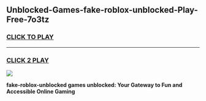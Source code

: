 
## Unblocked-Games-fake-roblox-unblocked-Play-Free-7o3tz
<h3>
<a href="https://premium76.site?title=fake-roblox-unblocked&ref=10A">CLICK TO PLAY</a></h3>
<hr>

<h3>
<a href="https://premium76.site?title=fake-roblox-unblocked&ref=10A">CLICK 2 PLAY</a>
  
</h3>

<a href="https://premium76.site?title=fake-roblox-unblocked&ref=10A"><img src="https://clearcache.store/games.png"></a>


**fake-roblox-unblocked games unblocked: Your Gateway to Fun and Accessible Online Gaming**
